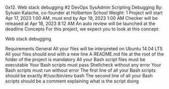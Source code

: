 0x12. Web stack debugging #2
DevOps
SysAdmin
Scripting
Debugging
 By: Sylvain Kalache, co-founder at Holberton School
 Weight: 1
 Project will start Apr 17, 2023 1:00 AM, must end by Apr 19, 2023 1:00 AM
 Checker will be released at Apr 18, 2023 8:12 AM
 An auto review will be launched at the deadline
Concepts
For this project, we expect you to look at this concept:

Web stack debugging


Requirements
General
All your files will be interpreted on Ubuntu 14.04 LTS
All your files should end with a new line
A README.md file at the root of the folder of the project is mandatory
All your Bash script files must be executable
Your Bash scripts must pass Shellcheck without any error
Your Bash scripts must run without error
The first line of all your Bash scripts should be exactly #!/usr/bin/env bash
The second line of all your Bash scripts should be a comment explaining what is the script doing
